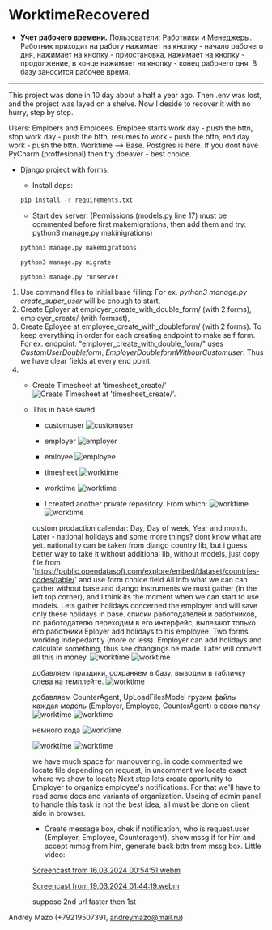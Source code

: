 # WorktimeRecovered
- **Учет рабочего времени.**
Пользователи: Работники и Менеджеры.
Работник приходит на работу нажимает на кнопку - начало рабочего дня, нажимает на кнопку - приостановка, нажимает на кнопку - продолжение, в конце нажимает на кнопку - конец рабочего дня. В базу заносится рабочее время.
____________________________
This project was done in 10 day about a half a year ago. Then .env was lost, and the project was layed on a shelve. Now I deside to recover it with no hurry, step by step.

Users: Emploers and Emploees. Emploee starts work day - push the bttn, stop work day - push the bttn, resumes to work - push the bttn, end day work - push the bttn. Worktime --> Base. Postgres is here. If you dont have PyCharm (proffesional) then try dbeaver - best choice.

- Django project with forms. 
    - Install deps:

    ```cmd
    pip install -r requirements.txt
    ```

    - Start dev server:
    (Permissions (models.py line 17) must be commented before first makemigrations, then add them and try: python3 manage.py makinigrations)

    ```cmd
    python3 manage.py makemigrations 
    ```

     ```cmd
    python3 manage.py migrate
    ```

    ```cmd
    python3 manage.py runserver
    ```



1. Use command files to initial base filling: For ex. _python3 manage.py create_super_user_ will be enough to start.
2. Create Eployer at employer_create_with_double_form/ (with 2 forms), employer_create/ (with formset), 
3. Create Eployee at employee_create_with_doubleform/ (with 2 forms).
To keep everything in order for each creating endpoint to make self form. For ex. endpoint: "employer_create_with_double_form/" uses _CustomUserDoubleform_, _EmployerDoubleformWithourCustomuser_. Thus we have clear fields at every end point
4.  - Create Timesheet at 'timesheet_create/'
    ![Create Timesheet at 'timesheet_create/'.](/media/Screenshot%20from%202024-02-14%2010-19-30.png)
    - This in base saved
        - customuser
        ![customuser](/media/Screenshot%20from%202024-02-14%2010-35-00.png)
        - employer
        ![employer](/media/Screenshot%20from%202024-02-14%2010-35-13.png)
        - emloyee
        ![employee](/media/Screenshot%20from%202024-02-13%2022-08-49.png)
        - timesheet
        ![worktime](/media/Screenshot%20from%202024-02-14%2010-19-55.png)
        - worktime
        ![worktime](/media/Screenshot%20from%202024-02-14%2010-20-40.png)

        - I created another private repository. From which:
        ![worktime](/media/Screenshot%20from%202024-03-04%2009-08-24.png)
        ![worktime](/media/Screenshot%20from%202024-03-05%2000-56-00.png)
        
        custom prodaction calendar: Day, Day of week, Year and month. Later - national holidays and some more things? dont know what are yet.
        nationality can be taken from django country lib, but i guess better way to take it without additional lib, without models, just copy file from 'https://public.opendatasoft.com/explore/embed/dataset/countries-codes/table/' and use form choice field
        All info what we can can gather without base and django instruments we must gather (in the left top corner), and I think its the moment when we can start to use models. Lets gather holidays concerned the employer and will save only these holidays in base. списки работодателей и работников, по работодателю переходим в его интерфейс, вылезают только его работники
        Eployer add holidays to his employee. Two forms working indepedantly (more or less). Employer can add holidays and calculate something, thus see changings he made. Later will convert all this in money.
        ![worktime](/media/Screenshot%20from%202024-03-06%2012-04-37.png)
        ![worktime](/media/Screenshot%20from%202024-03-06%2012-03-49.png)

        добавляем праздики, сохраняем в базу, выводим в табличку слева на темплейте.
        ![worktime](/media/Screenshot%20from%202024-03-06%2014-27-05.png)

        добавляем CounterAgent, UpLoadFilesModel грузим файлы каждая модель (Employer, Employee, CounterAgent) в свою папку
        ![worktime](/media/Screenshot%20from%202024-03-08%2010-45-33.png)
        ![worktime](/media/Screenshot%20from%202024-03-08%2010-46-11.png)

        немного кода 
        ![worktime](/media/Screenshot%20from%202024-03-11%2001-03-05.png)
       
        ![worktime](/media/Screenshot%20from%202024-03-11%2001-04-43.png)
        ![worktime](/media/Screenshot%20from%202024-03-11%2001-17-52.png)

        we have much space for manouvering. in code commented we locate file depending on request, in uncomment we locate exact where we show to locate
        Next step lets create oportunity to Employer to organize employee's notifications. For that we'll have to read some docs and variants of organization. Useing of admin panel to handle this task is not the best idea, all must be done on client side in browser.
        - Create message box, chek if notification, who is request.user (Employer, Employee, Counteragent), show mssg if for him and accept mmsg from him, generate back bttn from mssg box. Little video:
        

        [Screencast from 16.03.2024 00:54:51.webm](https://github.com/Andreymazo/WorktimeRecovered/assets/116811819/75bc66e8-1f67-4686-9a39-669a649110cc)

        [Screencast from 19.03.2024 01:44:19.webm](https://github.com/Andreymazo/WorktimeRecovered/assets/116811819/1f9c20ae-0f9d-4344-ba0e-2da18525eff8)

        suppose 2nd url faster then 1st

        
    

Andrey Mazo (+79219507391, andreymazo@mail.ru)
